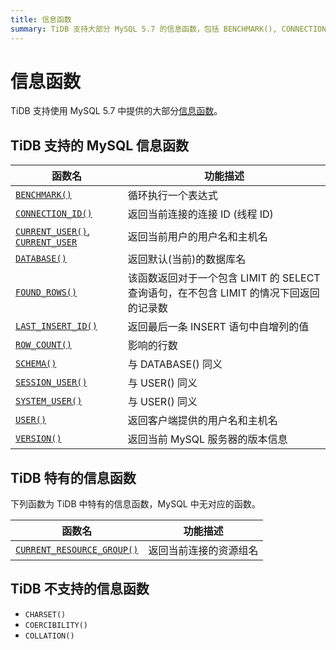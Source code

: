 ```yaml
---
title: 信息函数
summary: TiDB 支持大部分 MySQL 5.7 的信息函数，包括 BENCHMARK(), CONNECTION_ID(), CURRENT_USER(), DATABASE(), FOUND_ROWS(), LAST_INSERT_ID(), ROW_COUNT(), SCHEMA(), SESSION_USER(), SYSTEM_USER(), USER(), 和 VERSION()。此外，TiDB 还有一个特有的信息函数 CURRENT_RESOURCE_GROUP()，而不支持 CHARSET(), COERCIBILITY(), 和 COLLATION() 函数。
---
```


# 信息函数

TiDB 支持使用 MySQL 5.7 中提供的大部分[信息函数](https://dev.mysql.com/doc/refman/5.7/en/information-functions.html)。

## TiDB 支持的 MySQL 信息函数

| 函数名 | 功能描述                                 |
| ------ | ---------------------------------------- |
| [`BENCHMARK()`](https://dev.mysql.com/doc/refman/8.0/en/information-functions.html#function_benchmark) | 循环执行一个表达式 |
| [`CONNECTION_ID()`](https://dev.mysql.com/doc/refman/8.0/en/information-functions.html#function_connection-id) | 返回当前连接的连接 ID (线程 ID)                     |
| [`CURRENT_USER()`, `CURRENT_USER`](https://dev.mysql.com/doc/refman/8.0/en/information-functions.html#function_current-user) | 返回当前用户的用户名和主机名                           |
| [`DATABASE()`](https://dev.mysql.com/doc/refman/8.0/en/information-functions.html#function_database) | 返回默认(当前)的数据库名                            |
| [`FOUND_ROWS()`](https://dev.mysql.com/doc/refman/8.0/en/information-functions.html#function_found-rows) | 该函数返回对于一个包含 LIMIT 的 SELECT 查询语句，在不包含 LIMIT 的情况下回返回的记录数 |
| [`LAST_INSERT_ID()`](https://dev.mysql.com/doc/refman/8.0/en/information-functions.html#function_last-insert-id) | 返回最后一条 INSERT 语句中自增列的值                   |
| [`ROW_COUNT()`](https://dev.mysql.com/doc/refman/8.0/en/information-functions.html#function_row-count) | 影响的行数 |
| [`SCHEMA()`](https://dev.mysql.com/doc/refman/8.0/en/information-functions.html#function_schema) | 与 DATABASE() 同义                          |
| [`SESSION_USER()`](https://dev.mysql.com/doc/refman/8.0/en/information-functions.html#function_session-user) | 与 USER() 同义                              |
| [`SYSTEM_USER()`](https://dev.mysql.com/doc/refman/8.0/en/information-functions.html#function_system-user) | 与 USER() 同义                              |
| [`USER()`](https://dev.mysql.com/doc/refman/8.0/en/information-functions.html#function_user) | 返回客户端提供的用户名和主机名                          |
| [`VERSION()`](https://dev.mysql.com/doc/refman/8.0/en/information-functions.html#function_version) | 返回当前 MySQL 服务器的版本信息                      |

## TiDB 特有的信息函数

下列函数为 TiDB 中特有的信息函数，MySQL 中无对应的函数。

| 函数名 | 功能描述                                 |
| ------ | ---------------------------------------- |
| [`CURRENT_RESOURCE_GROUP()`](/functions-and-operators/tidb-functions.md#current_resource_group) | 返回当前连接的资源组名 |

## TiDB 不支持的信息函数

* `CHARSET()`
* `COERCIBILITY()`
* `COLLATION()`
